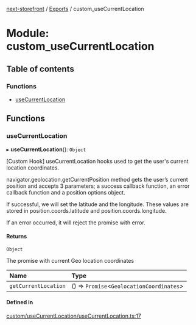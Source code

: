 [next-storefront](../README.md) / [Exports](../modules.md) / custom_useCurrentLocation

# Module: custom_useCurrentLocation

## Table of contents

### Functions

- [useCurrentLocation](custom_useCurrentLocation.md#usecurrentlocation)

## Functions

### useCurrentLocation

▸ **useCurrentLocation**(): `Object`

[Custom Hook] useCurrentLocation hooks used to get the user's current location coordinates.

navigator.geolocation.getCurrentPosition method gets the user’s current position and accepts 3 parameters; a success callback function, an error callback function and a position options object.

If successful, we will set the latitude and the longitude. These values are stored in position.coords.latitude and position.coords.longitude.

If an error occurred, it will reject the promise with error.

#### Returns

`Object`

The promise with current Geo location coordinates

| Name                 | Type                                       |
| :------------------- | :----------------------------------------- |
| `getCurrentLocation` | () => `Promise`<`GeolocationCoordinates`\> |

#### Defined in

[custom/useCurrentLocation/useCurrentLocation.ts:17](https://github.com/KiboSoftware/nextjs-storefront/blob/a6cbcc7/hooks/custom/useCurrentLocation/useCurrentLocation.ts#L17)
